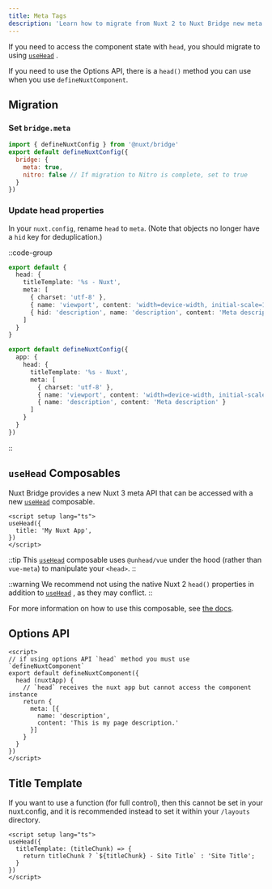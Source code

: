 ```yaml
---
title: Meta Tags
description: 'Learn how to migrate from Nuxt 2 to Nuxt Bridge new meta tags.'
---
```


If you need to access the component state with `head`, you should migrate to using [`useHead`](/docs/api/composables/use-head) .

If you need to use the Options API, there is a `head()` method you can use when you use `defineNuxtComponent`.

## Migration

### Set `bridge.meta`

```js
import { defineNuxtConfig } from '@nuxt/bridge'
export default defineNuxtConfig({
  bridge: {
    meta: true,
    nitro: false // If migration to Nitro is complete, set to true
  }
})
```

### Update head properties

In your `nuxt.config`, rename `head` to `meta`. (Note that objects no longer have a `hid` key for deduplication.)

::code-group

```ts [Nuxt 2]
export default {
  head: {
    titleTemplate: '%s - Nuxt',
    meta: [
      { charset: 'utf-8' },
      { name: 'viewport', content: 'width=device-width, initial-scale=1' },
      { hid: 'description', name: 'description', content: 'Meta description' }
    ]
  }
}
```

```ts [Nuxt 3]
export default defineNuxtConfig({
  app: {
    head: {
      titleTemplate: '%s - Nuxt',
      meta: [
        { charset: 'utf-8' },
        { name: 'viewport', content: 'width=device-width, initial-scale=1' },
        { name: 'description', content: 'Meta description' }
      ]
    }
  }
})
```

::

## `useHead` Composables

Nuxt Bridge provides a new Nuxt 3 meta API that can be accessed with a new [`useHead`](/docs/api/composables/use-head) composable.

```vue
<script setup lang="ts">
useHead({
  title: 'My Nuxt App',
})
</script>
```

::tip
This [`useHead`](/docs/api/composables/use-head) composable uses `@unhead/vue` under the hood (rather than `vue-meta`) to manipulate your `<head>`.
::

::warning
We recommend not using the native Nuxt 2 `head()` properties in addition to [`useHead`](/docs/api/composables/use-head) , as they may conflict.
::

For more information on how to use this composable, see [the docs](/docs/getting-started/seo-meta).

## Options API

```vue
<script>
// if using options API `head` method you must use `defineNuxtComponent`
export default defineNuxtComponent({
  head (nuxtApp) {
    // `head` receives the nuxt app but cannot access the component instance
    return {
      meta: [{
        name: 'description',
        content: 'This is my page description.'
      }]
    }
  }
})
</script>
```

## Title Template

If you want to use a function (for full control), then this cannot be set in your nuxt.config, and it is recommended instead to set it within your `/layouts` directory.

```vue [layouts/default.vue]
<script setup lang="ts">
useHead({
  titleTemplate: (titleChunk) => {
    return titleChunk ? `${titleChunk} - Site Title` : 'Site Title';
  }
})
</script>
```
